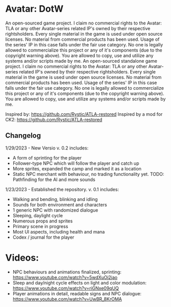 # Avatar: DotW

An open-sourced game project. I claim no commercial rights to the Avatar: TLA or any other Avatar-series related IP's owned by their respective rightsholders. Every single material in the game is used under open source licenses. No material from commercial products has been used. Usage of the series' IP in this case falls under the fair use category. No one is legally allowed to commercialize this project or any of it's components (due to the copyright warning above). You are allowed to copy, use and utilize any systems and/or scripts made by me.
An open-sourced standalone game project. I claim no commercial rights to the Avatar: TLA or any other Avatar-series related IP's owned by their respective rightsholders. Every single material in the game is used under open source licenses. No material from commercial products has been used. Usage of the series' IP in this case falls under the fair use category. No one is legally allowed to commercialize this project or any of it's components (due to the copyright warning above). You are allowed to copy, use and utilize any systems and/or scripts made by me.

Inspired by: https://github.com/Rystic/ATLA-restored
Inspired by a mod for CK2: https://github.com/Rystic/ATLA-restored

## Changelog
1/29/2023 - New Versio
v. 0.2 includes:
- A form of sprinting for the player
- Follower-type NPC which will follow the player and catch up
- More sprites, expanded the camp and marked it as a location
- Static NPC merchant with behaviour, no trading functionality yet.
TODO: Pathfinding for the AI and more sounds

1/23/2023 - Established the repository.
v. 0.1 includes:
- Walking and bending, blinking and idling
- Sounds for both environment and characters
- 1 generic NPC with randomized dialogue
- Sleeping, daylight cycle
- Numerous props and sprites
- Primary scene in progress
- Most UI aspects, including health and mana
- Codex / journal for the player
# Videos:
- NPC behaviours and animations finalized, sprinting:
  https://www.youtube.com/watch?v=5wdXuOj2jao
- Sleep and day/night cycle effects on light and color modulation:
  https://www.youtube.com/watch?v=riGNxe09qUQ
- Player animations in detail, readable signs and NPC dialogue:
  https://www.youtube.com/watch?v=UwBR_8KrOMA
